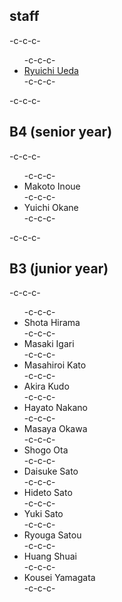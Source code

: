 <h2>staff</h2>-c-c-c-<ul>-c-c-c- 	<li id="ryuichiueda"><a href="http://lab.ueda.asia/?page_id=42">Ryuichi Ueda</a></li>-c-c-c-</ul>-c-c-c-<h2>B4 (senior year)</h2>-c-c-c-<ul>-c-c-c- 	<li>Makoto Inoue</li>-c-c-c- 	<li>Yuichi Okane</li>-c-c-c-</ul>-c-c-c-<h2>B3 (junior year)</h2>-c-c-c-<ul>-c-c-c- 	<li>Shota Hirama</li>-c-c-c- 	<li>Masaki Igari</li>-c-c-c- 	<li>Masahiroi Kato</li>-c-c-c- 	<li>Akira Kudo</li>-c-c-c- 	<li>Hayato Nakano</li>-c-c-c- 	<li>Masaya Okawa</li>-c-c-c- 	<li>Shogo Ota</li>-c-c-c- 	<li>Daisuke Sato</li>-c-c-c- 	<li>Hideto Sato</li>-c-c-c- 	<li>Yuki Sato</li>-c-c-c- 	<li>Ryouga Satou</li>-c-c-c- 	<li>Huang Shuai</li>-c-c-c- 	<li>Kousei Yamagata</li>-c-c-c-</ul>
